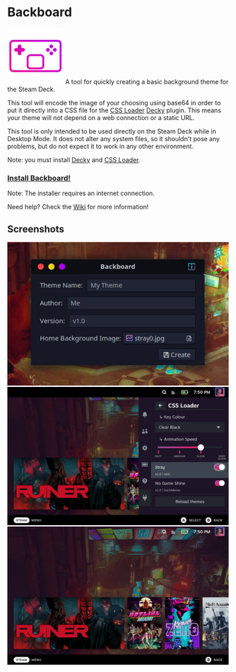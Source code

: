 # Backboard
![logo](logo/backboard_128x.png) A tool for quickly creating a basic background theme for the Steam Deck.

This tool will encode the image of your choosing using base64 in order to put it directly into a CSS file for the [CSS Loader](https://github.com/suchmememanyskill/SDH-CssLoader) [Decky](https://github.com/SteamDeckHomebrew/decky-loader) plugin. This means your theme will not depend on a web connection or a static URL.

This tool is only intended to be used directly on the Steam Deck while in Desktop Mode. It does not alter any system files, so it shouldn't pose any problems, but do not expect it to work in any other environment.

Note: you must install [Decky](https://github.com/SteamDeckHomebrew/decky-loader#installation) and [CSS Loader](https://github.com/suchmememanyskill/SDH-CssLoader#installation).

### [Install Backboard!](https://gitlab.com/nickgirga/steam-deck-backboard/-/raw/main/tools/install_backboard.desktop?inline=false)

Note: The installer requires an internet connection.

Need help? Check the [Wiki](https://gitlab.com/nickgirga/steam-deck-backboard/-/wikis/Home) for more information!

## Screenshots
<img src=".screenshots/desktop_mode.jpg" width="512">
<img src=".screenshots/theme_selection.jpg" width="800">
<img src=".screenshots/gaming_mode.jpg" width="800">
